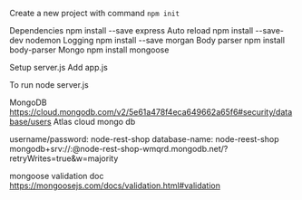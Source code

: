 Create a new project with command
`npm init`

Dependencies
npm install --save express
Auto reload
npm install --save-dev nodemon
Logging
npm install --save morgan
Body parser
npm install body-parser
Mongo
npm install mongoose

Setup server.js
Add app.js

To run
node server.js

MongoDB
https://cloud.mongodb.com/v2/5e61a478f4eca649662a65f6#security/database/users
Atlas cloud mongo db

username/password: node-rest-shop
database-name: node-reest-shop
mongodb+srv://<username>:<password>@node-rest-shop-wmqrd.mongodb.net/<database-name>?retryWrites=true&w=majority

mongoose validation doc
https://mongoosejs.com/docs/validation.html#validation
